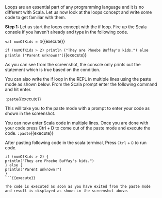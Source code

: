 Loops are an essential part of any programming language and it is no different with Scala. Let us now look at the loops concept and write some code to get familiar with them.

**Step 1:** Let us start the loops concept with the if loop. Fire up the Scala console if you haven't already and type in the following code.

`val numOfKids = 3`{{execute}}

`if (numOfKids > 2) println ("They are Phoebe Buffay's kids.") else println ("Parent unknown!")`{{execute}}

 
As you can see from the screenshot, the console only prints out the statement which is true based on the condition.

You can also write the if loop in the REPL in multiple lines using the paste mode as shown below. From the Scala prompt enter the following command and hit enter.

`:paste`{{execute}}

This will take you to the paste mode with a prompt to enter your code as shown in the screenshot.


You can now enter Scala code in multiple lines. Once you are done with your code press Ctrl + D to come out of the paste mode and execute the code.
`:paste`{{execute}}

After pasting following code in the scala terminal, Press  `Ctrl` + `D` to run code.

```val numOfKids = 3
if (numOfKids > 2) {
println("They are Phoebe Buffay's kids.")
} else {
println("Parent unknown!")
}
```{{execute}}

The code is executed as soon as you have exited from the paste mode and result is displayed as shown in the screenshot above.
